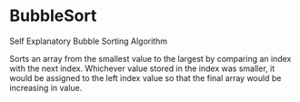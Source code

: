 # BubbleSort
Self Explanatory Bubble Sorting Algorithm

Sorts an array from the smallest value to the largest by comparing an index with the next index. Whichever value stored in the index 
was smaller, it would be assigned to the left index value so that the final array would be increasing in value. 

